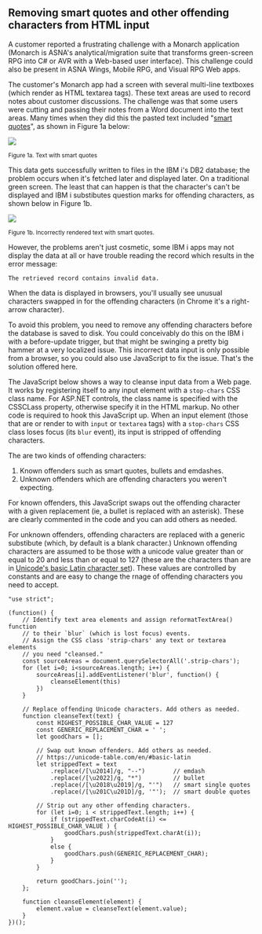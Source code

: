 ﻿## Removing smart quotes and other offending characters from HTML input

A customer reported a frustrating challenge with a Monarch application (Monarch is ASNA's analytical/migration suite that transforms green-screen RPG into C# or AVR with a Web-based user interface). This challenge could also be present in ASNA Wings, Mobile RPG, and Visual RPG Web apps. 

The customer's Monarch app had a screen with several multi-line textboxes (which render as HTML textarea tags). These text areas are used to record notes about customer discussions. The challenge was that some users were cutting and passing their notes from a Word document into the text areas. Many times when they did this the pasted text included "[smart quotes](https://newrepublic.com/article/113101/smart-quotes-are-killing-apostrophe)", as shown in Figure 1a below:

![](https://asna.com/filebin/marketing/article-figures/text-cleanse-fig1.png?d)

<small>Figure 1a. Text with smart quotes</small>

This data gets successfully written to files in the IBM i's DB2 database; the problem occurs when it's fetched later and displayed later. On a traditional green screen. The least that can happen is that the character's can't be displayed and IBM i substibutes question marks for offending characters, as shown below in Figure 1b. 

![](https://asna.com/filebin/marketing/article-figures/text-cleanse-fig2.png?d)

<small>Figure 1b. Incorrectly rendered text with smart quotes.</small>

However, the problems aren't just cosmetic, some IBM i apps may not display the data at all or have trouble reading the record which results in the error message: 

    The retrieved record contains invalid data.
    
When the data is displayed in browsers, you'll usually see unusual characters swapped in for the offending characters (in Chrome it's a right-arrow character).     

To avoid this problem, you need to remove any offending characters before the database is saved to disk. You could conceivably do this on the IBM i with a before-update trigger, but that might be swinging a pretty big hammer at a very localized issue. This incorrect data input is only possible from a browser, so you could also use JavaScript to fix the issue. That's the solution offered here. 

The JavaScript below shows a way to cleanse input data from a Web page. It works by registering itself to any input element with a `stop-chars` CSS class name. For ASP.NET controls, the class name is specified with the CSSCLass property, otherwise specify it in the HTML markup. No other code is required to hook this JavaScript up. When an input element (those that are or render to with `input` or `textarea` tags) with a `stop-chars` CSS class loses focus (its `blur` event), its input is stripped of offending characters. 

The are two kinds of offending characters:

1. Known offenders such as smart quotes, bullets and emdashes. 
2. Unknown offenders which are offending characters you weren't expecting.

For known offenders, this JavaScript swaps out the offending character with a given replacement (ie, a bullet is replaced with an asterisk). These are clearly commented in the code and you can add others as needed. 

For unknown offenders, offending characters are replaced with a generic substibute (which, by default is a blank character.) Unknown offending characters are assumed to be those with a unicode value greater than or equal to 20 and less than or equal to 127 (these are the characters than are in [Unicode's basic Latin character set](https://unicode-table.com/en/#basic-latin)). These values are controlled by constants and are easy to change the rnage of offending characters you need to accept. 

    "use strict";
    
    (function() {
        // Identify text area elements and assign reformatTextArea() function
        // to their `blur` (which is lost focus) events.
        // Assign the CSS class 'strip-chars' any text or textarea elements 
        // you need "cleansed."
        const sourceAreas = document.querySelectorAll('.strip-chars');
        for (let i=0; i<sourceAreas.length; i++) {
            sourceAreas[i].addEventListener('blur', function() {
                cleanseElement(this)
            })    
        }
    
        // Replace offending Unicode characters. Add others as needed.
        function cleanseText(text) {
            const HIGHEST_POSSIBLE_CHAR_VALUE = 127
            const GENERIC_REPLACEMENT_CHAR = ' ';
            let goodChars = [];
    
            // Swap out known offenders. Add others as needed.        
            // https://unicode-table.com/en/#basic-latin
            let strippedText = text
                .replace(/[\u2014]/g, "--")        // emdash
                .replace(/[\u2022]/g, "*")         // bullet
                .replace(/[\u2018\u2019]/g, "'")   // smart single quotes
                .replace(/[\u201C\u201D]/g, '"');  // smart double quotes
    
            // Strip out any other offending characters.
            for (let i=0; i < strippedText.length; i++) {
                if (strippedText.charCodeAt(i) <= HIGHEST_POSSIBLE_CHAR_VALUE ) {
                    goodChars.push(strippedText.charAt(i));
                }
                else {
                    goodChars.push(GENERIC_REPLACEMENT_CHAR);
                }
            }            
    
            return goodChars.join('');
        };    
    
        function cleanseElement(element) {
            element.value = cleanseText(element.value);
        }
    })();
    
